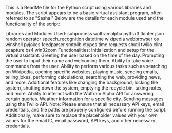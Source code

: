 This is a ReadMe file for the Python script using various libraries and modules. The script appears to be a basic virtual assistant program, often referred to as "Sasha." Below are the details for each module used and the functionality of the script:

Libraries and Modules Used:
subprocess
wolframalpha
pyttsx3
tkinter
json
random
operator
speech_recognition
datetime
wikipedia
webbrowser
os
winshell
pyjokes
feedparser
smtplib
ctypes
time
requests
shutil
twilio
clint
ecapture
bs4
win32com
Functionalities:
Initialization and setup for the virtual assistant.
Greeting the user based on the time of the day.
Prompting the user to input their name and welcoming them.
Ability to take voice commands from the user.
Ability to perform various tasks such as searching on Wikipedia, opening specific websites, playing music, sending emails, telling jokes, performing calculations, searching the web, providing news, and more.
Additional features like changing the background, locking the system, shutting down the system, emptying the recycle bin, taking notes, and more.
Ability to interact with the Wolfram Alpha API for answering certain queries.
Weather information for a specific city.
Sending messages using the Twilio API.
Note:
Please ensure that all necessary API keys, email credentials, and file paths are properly configured before running the script. Additionally, make sure to replace the placeholder values with your own values for the email ID, email password, API keys, and other necessary credentials.
